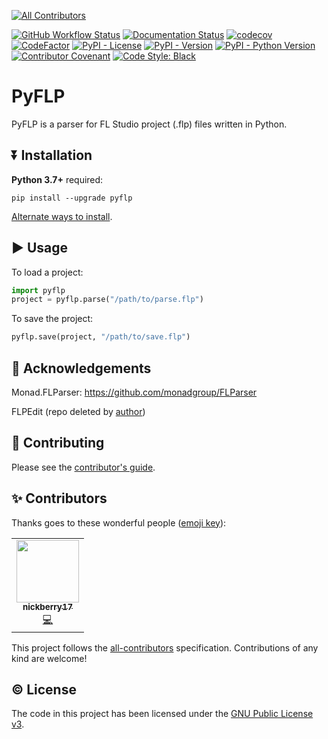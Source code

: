 <!-- PROJECT SHIELDS -->
<!-- ALL-CONTRIBUTORS-BADGE:START - Do not remove or modify this section -->
[![All Contributors](https://img.shields.io/badge/all_contributors-1-orange.svg?style=flat-square)](#contributors-)
<!-- ALL-CONTRIBUTORS-BADGE:END -->

[![GitHub Workflow Status][workflow-shield]][workflow-shield]
[![Documentation Status][docs-shield]][docs-link]
[![codecov][codecov-badge]][codecov-link]
[![CodeFactor][codefactor-badge]][codefactor-link]
[![PyPI - License][license-shield]][license-link]
[![PyPI - Version][version-shield]][version-shield]
[![PyPI - Python Version][pyversions-shield]][pyversions-shield]
[![Contributor Covenant][covenant-shield]][covenant-link]
[![Code Style: Black][black-shield]][black-link]

# PyFLP

PyFLP is a parser for FL Studio project (.flp) files written in Python.

## ⏬ Installation

**Python 3.7+** required:

```
pip install --upgrade pyflp
```

[Alternate ways to install](https://pyflp.rtfd.io/en/latest/installation.html).

## ▶ Usage

To load a project:

```py
import pyflp
project = pyflp.parse("/path/to/parse.flp")
```

To save the project:

```py
pyflp.save(project, "/path/to/save.flp")
```

## 🙏 Acknowledgements

Monad.FLParser: https://github.com/monadgroup/FLParser

FLPEdit (repo deleted by [author](https://github.com/roadcrewworker))

## 🤝 Contributing

Please see the [contributor's guide][contributors-guide].

## ✨ Contributors

Thanks goes to these wonderful people ([emoji key](https://allcontributors.org/docs/en/emoji-key)):

<!-- ALL-CONTRIBUTORS-LIST:START - Do not remove or modify this section -->
<!-- prettier-ignore-start -->
<!-- markdownlint-disable -->
<table>
  <tr>
    <td align="center"><a href="https://github.com/nickberry17"><img src="https://avatars.githubusercontent.com/u/18670565?v=4?s=100" width="100px;" alt=""/><br /><sub><b>nickberry17</b></sub></a><br /><a href="https://github.com/demberto/PyFLP/commits?author=nickberry17" title="Code">💻</a></td>
  </tr>
</table>

<!-- markdownlint-restore -->
<!-- prettier-ignore-end -->

<!-- ALL-CONTRIBUTORS-LIST:END -->

This project follows the [all-contributors] specification. Contributions of
any kind are welcome!

## © License

The code in this project has been licensed under the [GNU Public License v3][gpl3-link].

<!-- BADGES / SHIELDS -->
[black-shield]: https://img.shields.io/badge/code%20style-black-black
[codecov-badge]: https://codecov.io/gh/demberto/PyFLP/branch/master/graph/badge.svg?token=RGSRMMF8PF
[codefactor-badge]: https://www.codefactor.io/repository/github/demberto/pyflp/badge
[covenant-shield]: https://img.shields.io/badge/Contributor%20Covenant-2.1-4baaaa.svg
[docs-shield]: https://readthedocs.org/projects/pyflp/badge/?version=latest
[license-shield]: https://img.shields.io/pypi/l/pyflp
[pyversions-shield]: https://img.shields.io/pypi/pyversions/pyflp
[version-shield]: https://img.shields.io/pypi/v/pyflp
[workflow-shield]: https://img.shields.io/github/workflow/status/demberto/pyflp/main

<!-- LINKS -->
[all-contributors]: https://github.com/all-contributors/all-contributors
[black-link]: https://github.com/psf/black
[codecov-link]: https://codecov.io/gh/demberto/PyFLP
[codefactor-link]: https://www.codefactor.io/repository/github/demberto/pyflp
[contributors-guide]: https://github.com/demberto/PyFLP/blob/master/CONTRIBUTING.md
[covenant-link]: https://github.com/demberto/PyFLP/blob/master/CODE_OF_CONDUCT.md
[docs-link]: https://pyflp.readthedocs.io/en/latest/
[gpl3-link]: https://www.gnu.org/licenses/gpl-3.0.en.html
[license-link]: https://github.com/demberto/PyFLP/blob/master/LICENSE
